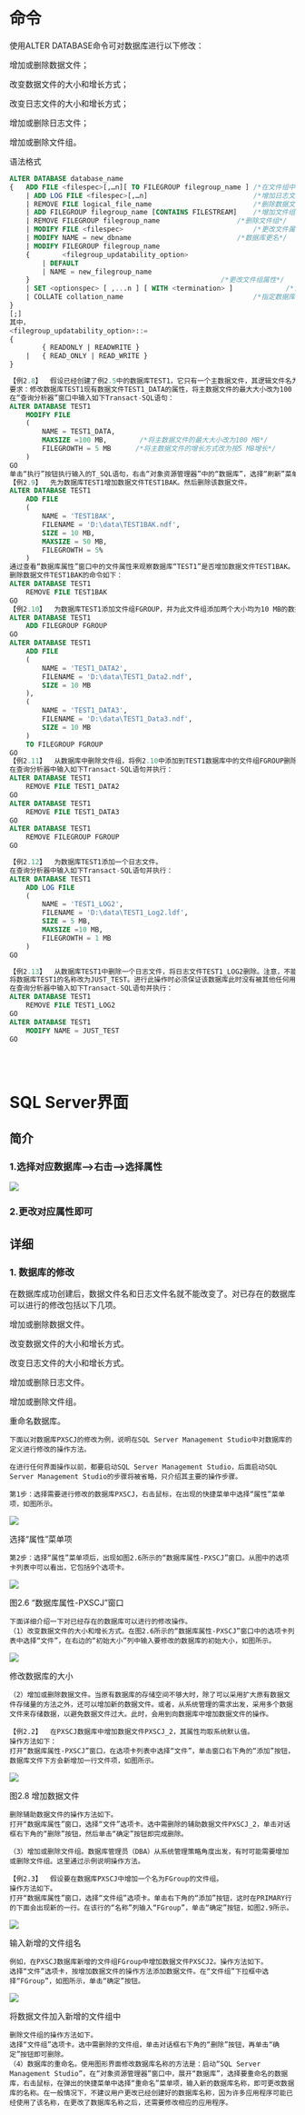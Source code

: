 # 命令

使用ALTER DATABASE命令可对数据库进行以下修改：

增加或删除数据文件；

改变数据文件的大小和增长方式；

改变日志文件的大小和增长方式；

增加或删除日志文件；

增加或删除文件组。

语法格式

```sql
ALTER DATABASE database_name
{ 	ADD FILE <filespec>[,…n][ TO FILEGROUP filegroup_name ]	/*在文件组中增加数据文件*/
	| ADD LOG FILE <filespec>[,…n]           				/*增加日志文件*/
	| REMOVE FILE logical_file_name           				/*删除数据文件*/
	| ADD FILEGROUP filegroup_name [CONTAINS FILESTREAM] 	/*增加文件组*/
	| REMOVE FILEGROUP filegroup_name      				/*删除文件组*/
	| MODIFY FILE <filespec>                 				/*更改文件属性*/
	| MODIFY NAME = new_dbname           				/*数据库更名*/
	| MODIFY FILEGROUP filegroup_name 
	{   	 <filegroup_updatability_option>
 		| DEFAULT
		| NAME = new_filegroup_name 
	}												/*更改文件组属性*/
	| SET <optionspec> [ ,...n ] [ WITH <termination> ]   			/*设置数据库属性*/
	| COLLATE collation_name 								/*指定数据库排序规则*/
}
[;]
其中，
<filegroup_updatability_option>::=
{
    	{ READONLY | READWRITE } 
    | 	{ READ_ONLY | READ_WRITE }
}

```



```sql
【例2.8】  假设已经创建了例2.5中的数据库TEST1，它只有一个主数据文件，其逻辑文件名为TEST1_DATA，大小为5 MB，最大为50 MB，增长方式为按10%增长。
要求：修改数据库TEST1现有数据文件TEST1_DATA的属性，将主数据文件的最大大小改为100 MB，增长方式改为按每次5 MB增长。
在“查询分析器”窗口中输入如下Transact-SQL语句：
ALTER DATABASE TEST1
	MODIFY FILE 
	(	
		NAME = TEST1_DATA,
		MAXSIZE =100 MB,	    /*将主数据文件的最大大小改为100 MB*/
		FILEGROWTH = 5 MB      /*将主数据文件的增长方式改为按5 MB增长*/
	)
GO		
单击“执行”按钮执行输入的T_SQL语句，右击“对象资源管理器”中的“数据库”，选择“刷新”菜单项，之后右击数据库TEST1的图标，选择“属性”菜单项，在“文件”页上查看修改后的数据文件。
【例2.9】  先为数据库TEST1增加数据文件TEST1BAK。然后删除该数据文件。
ALTER DATABASE TEST1
	ADD FILE
	(	
		NAME = 'TEST1BAK',
		FILENAME = 'D:\data\TEST1BAK.ndf',
		SIZE = 10 MB,
		MAXSIZE = 50 MB,
		FILEGROWTH = 5%
	)
通过查看“数据库属性”窗口中的文件属性来观察数据库“TEST1”是否增加数据文件TEST1BAK。
删除数据文件TEST1BAK的命令如下：
ALTER DATABASE TEST1
	REMOVE FILE TEST1BAK
GO
【例2.10】  为数据库TEST1添加文件组FGROUP，并为此文件组添加两个大小均为10 MB的数据文件。
ALTER DATABASE TEST1
	ADD FILEGROUP FGROUP
GO
ALTER DATABASE TEST1
	ADD FILE
	(	
		NAME = 'TEST1_DATA2',
		FILENAME = 'D:\data\TEST1_Data2.ndf',
		SIZE = 10 MB
	),
	(	
		NAME = 'TEST1_DATA3',
		FILENAME = 'D:\data\TEST1_Data3.ndf',
		SIZE = 10 MB
	)
	TO FILEGROUP FGROUP
GO
【例2.11】  从数据库中删除文件组，将例2.10中添加到TEST1数据库中的文件组FGROUP删除。注意：被删除的文件组中的数据文件必须先删除，且不能删除主文件组。
在查询分析器中输入如下Transact-SQL语句并执行：
ALTER DATABASE TEST1
	REMOVE FILE TEST1_DATA2
GO
ALTER DATABASE TEST1
	REMOVE FILE TEST1_DATA3
GO
ALTER DATABASE TEST1
	REMOVE FILEGROUP FGROUP
GO

【例2.12】  为数据库TEST1添加一个日志文件。
在查询分析器中输入如下Transact-SQL语句并执行：
ALTER DATABASE TEST1
	ADD LOG FILE
	(	
		NAME = 'TEST1_LOG2',
		FILENAME = 'D:\data\TEST1_Log2.ldf',
		SIZE = 5 MB,
		MAXSIZE =10 MB,
		FILEGROWTH = 1 MB
	)
GO

【例2.13】  从数据库TEST1中删除一个日志文件，将日志文件TEST1_LOG2删除。注意，不能删除主日志文件。
将数据库TEST1的名称改为JUST_TEST。进行此操作时必须保证该数据库此时没有被其他任何用户使用。
在查询分析器中输入如下Transact-SQL语句并执行：
ALTER DATABASE TEST1
	REMOVE FILE TEST1_LOG2
GO
ALTER DATABASE TEST1
	MODIFY NAME = JUST_TEST
GO





```









# SQL Server界面

## 简介

### 1.选择对应数据库-->右击-->选择属性

![](https://raw.githubusercontent.com/ZanderZhao/images/master/img2019/20191028002030.png)

### 2.更改对应属性即可

## 详细

### 1. 数据库的修改

在数据库成功创建后，数据文件名和日志文件名就不能改变了。对已存在的数据库可以进行的修改包括以下几项。

增加或删除数据文件。

改变数据文件的大小和增长方式。

改变日志文件的大小和增长方式。

增加或删除日志文件。

增加或删除文件组。

重命名数据库。

```
下面以对数据库PXSCJ的修改为例，说明在SQL Server Management Studio中对数据库的定义进行修改的操作方法。

在进行任何界面操作以前，都要启动SQL Server Management Studio，后面启动SQL Server Management Studio的步骤将被省略，只介绍其主要的操作步骤。

第1步：选择需要进行修改的数据库PXSCJ，右击鼠标，在出现的快捷菜单中选择“属性”菜单项，如图所示。
```

![](https://raw.githubusercontent.com/ZanderZhao/images/master/img2019/20191118204631.png)

选择“属性”菜单项

```
第2步：选择“属性”菜单项后，出现如图2.6所示的“数据库属性-PXSCJ”窗口。从图中的选项卡列表中可以看出，它包括9个选项卡。
```

![](https://raw.githubusercontent.com/ZanderZhao/images/master/img2019/20191118204700.png)

图2.6  “数据库属性-PXSCJ”窗口

```
下面详细介绍一下对已经存在的数据库可以进行的修改操作。
（1）改变数据文件的大小和增长方式。在图2.6所示的“数据库属性-PXSCJ”窗口中的选项卡列表中选择“文件”，在右边的“初始大小”列中输入要修改的数据库的初始大小，如图所示。

```

![](https://raw.githubusercontent.com/ZanderZhao/images/master/img2019/20191118204736.png)

修改数据库的大小

```
（2）增加或删除数据文件。当原有数据库的存储空间不够大时，除了可以采用扩大原有数据文件存储量的方法之外，还可以增加新的数据文件。或者，从系统管理的需求出发，采用多个数据文件来存储数据，以避免数据文件过大。此时，会用到向数据库中增加数据文件的操作。

【例2.2】  在PXSCJ数据库中增加数据文件PXSCJ_2，其属性均取系统默认值。
操作方法如下：
打开“数据库属性-PXSCJ”窗口，在选项卡列表中选择“文件”，单击窗口右下角的“添加”按钮，数据库文件下方会新增加一行文件项，如图所示。
```

![](https://raw.githubusercontent.com/ZanderZhao/images/master/img2019/20191118204840.png)

图2.8  增加数据文件

```
删除辅助数据文件的操作方法如下。
打开“数据库属性”窗口，选择“文件”选项卡。选中需删除的辅助数据文件PXSCJ_2，单击对话框右下角的“删除”按钮，然后单击“确定”按钮即完成删除。

（3）增加或删除文件组。数据库管理员（DBA）从系统管理策略角度出发，有时可能需要增加或删除文件组。这里通过示例说明操作方法。

【例2.3】  假设要在数据库PXSCJ中增加一个名为FGroup的文件组。
操作方法如下。
打开“数据库属性”窗口，选择“文件组”选项卡。单击右下角的“添加”按钮，这时在PRIMARY行的下面会出现新的一行。在该行的“名称”列输入“FGroup”，单击“确定”按钮，如图2.9所示。
```

![](https://raw.githubusercontent.com/ZanderZhao/images/master/img2019/20191118204917.png)

输入新增的文件组名

```
例如，在PXSCJ数据库新增的文件组FGroup中增加数据文件PXSCJ2。操作方法如下。
选择“文件”选项卡，按增加数据文件的操作方法添加数据文件。在“文件组”下拉框中选择“FGroup”，如图所示，单击“确定”按钮。
```

![](https://raw.githubusercontent.com/ZanderZhao/images/master/img2019/20191118205000.png)

  将数据文件加入新增的文件组中

```
删除文件组的操作方法如下。
选择“文件组”选项卡。选中需删除的文件组，单击对话框右下角的“删除”按钮，再单击“确定”按钮即可删除。
（4）数据库的重命名。使用图形界面修改数据库名称的方法是：启动“SQL Server Management Studio”，在“对象资源管理器”窗口中，展开“数据库”，选择要重命名的数据库，右击鼠标，在弹出的快捷菜单中选择“重命名”菜单项，输入新的数据库名称，即可更改数据库的名称。在一般情况下，不建议用户更改已经创建好的数据库名称，因为许多应用程序可能已经使用了该名称，在更改了数据库名称之后，还需要修改相应的应用程序。
```



















































